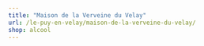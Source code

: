 ```yaml
---
title: "Maison de la Verveine du Velay"
url: /le-puy-en-velay/maison-de-la-verveine-du-velay/
shop: alcool
---
```

